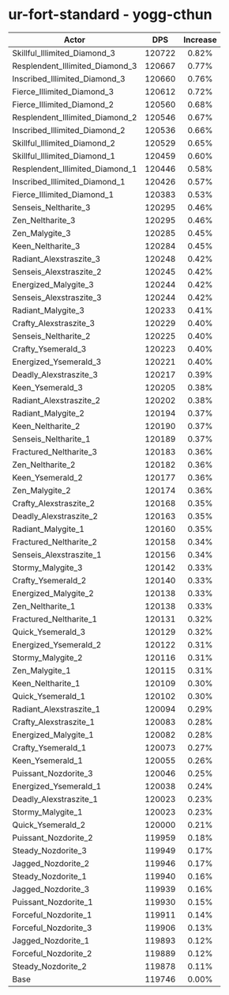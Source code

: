 # ur-fort-standard - yogg-cthun
| Actor | DPS | Increase |
|---|:---:|:---:|
|Skillful_Illimited_Diamond_3|120722|0.82%|
|Resplendent_Illimited_Diamond_3|120667|0.77%|
|Inscribed_Illimited_Diamond_3|120660|0.76%|
|Fierce_Illimited_Diamond_3|120612|0.72%|
|Fierce_Illimited_Diamond_2|120560|0.68%|
|Resplendent_Illimited_Diamond_2|120546|0.67%|
|Inscribed_Illimited_Diamond_2|120536|0.66%|
|Skillful_Illimited_Diamond_2|120529|0.65%|
|Skillful_Illimited_Diamond_1|120459|0.60%|
|Resplendent_Illimited_Diamond_1|120446|0.58%|
|Inscribed_Illimited_Diamond_1|120426|0.57%|
|Fierce_Illimited_Diamond_1|120383|0.53%|
|Senseis_Neltharite_3|120295|0.46%|
|Zen_Neltharite_3|120295|0.46%|
|Zen_Malygite_3|120285|0.45%|
|Keen_Neltharite_3|120284|0.45%|
|Radiant_Alexstraszite_3|120248|0.42%|
|Senseis_Alexstraszite_2|120245|0.42%|
|Energized_Malygite_3|120244|0.42%|
|Senseis_Alexstraszite_3|120244|0.42%|
|Radiant_Malygite_3|120233|0.41%|
|Crafty_Alexstraszite_3|120229|0.40%|
|Senseis_Neltharite_2|120225|0.40%|
|Crafty_Ysemerald_3|120223|0.40%|
|Energized_Ysemerald_3|120221|0.40%|
|Deadly_Alexstraszite_3|120217|0.39%|
|Keen_Ysemerald_3|120205|0.38%|
|Radiant_Alexstraszite_2|120202|0.38%|
|Radiant_Malygite_2|120194|0.37%|
|Keen_Neltharite_2|120190|0.37%|
|Senseis_Neltharite_1|120189|0.37%|
|Fractured_Neltharite_3|120183|0.36%|
|Zen_Neltharite_2|120182|0.36%|
|Keen_Ysemerald_2|120177|0.36%|
|Zen_Malygite_2|120174|0.36%|
|Crafty_Alexstraszite_2|120168|0.35%|
|Deadly_Alexstraszite_2|120163|0.35%|
|Radiant_Malygite_1|120160|0.35%|
|Fractured_Neltharite_2|120158|0.34%|
|Senseis_Alexstraszite_1|120156|0.34%|
|Stormy_Malygite_3|120142|0.33%|
|Crafty_Ysemerald_2|120140|0.33%|
|Energized_Malygite_2|120138|0.33%|
|Zen_Neltharite_1|120138|0.33%|
|Fractured_Neltharite_1|120131|0.32%|
|Quick_Ysemerald_3|120129|0.32%|
|Energized_Ysemerald_2|120122|0.31%|
|Stormy_Malygite_2|120116|0.31%|
|Zen_Malygite_1|120115|0.31%|
|Keen_Neltharite_1|120109|0.30%|
|Quick_Ysemerald_1|120102|0.30%|
|Radiant_Alexstraszite_1|120094|0.29%|
|Crafty_Alexstraszite_1|120083|0.28%|
|Energized_Malygite_1|120082|0.28%|
|Crafty_Ysemerald_1|120073|0.27%|
|Keen_Ysemerald_1|120055|0.26%|
|Puissant_Nozdorite_3|120046|0.25%|
|Energized_Ysemerald_1|120038|0.24%|
|Deadly_Alexstraszite_1|120023|0.23%|
|Stormy_Malygite_1|120023|0.23%|
|Quick_Ysemerald_2|120000|0.21%|
|Puissant_Nozdorite_2|119959|0.18%|
|Steady_Nozdorite_3|119949|0.17%|
|Jagged_Nozdorite_2|119946|0.17%|
|Steady_Nozdorite_1|119940|0.16%|
|Jagged_Nozdorite_3|119939|0.16%|
|Puissant_Nozdorite_1|119930|0.15%|
|Forceful_Nozdorite_1|119911|0.14%|
|Forceful_Nozdorite_3|119906|0.13%|
|Jagged_Nozdorite_1|119893|0.12%|
|Forceful_Nozdorite_2|119889|0.12%|
|Steady_Nozdorite_2|119878|0.11%|
|Base|119746|0.00%|
